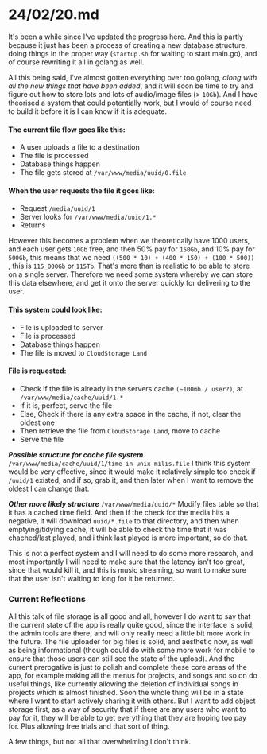 # 24/02/20.md

It's been a while since I've updated the progress here. And this is partly because it just has been a process of creating a new database structure, doing things in the proper way (`startup.sh` for waiting to start main.go), and of course rewriting it all in golang as well.

All this being said, I've almost gotten everything over too golang, *along with all the new things that have been added*, and it will soon be time to try and figure out how to store lots and lots of audio/image files (> `10Gb`).
And I have theorised a system that could potentially work, but I would of course need to build it before it is I can know if it is adequate.

#### The current file flow goes like this:
* A user uploads a file to a destination
* The file is processed
* Database things happen
* The file gets stored at `/var/www/media/uuid/0.file`

#### When the user requests the file it goes like:
* Request `/media/uuid/1`
* Server looks for `/var/www/media/uuid/1.*`
* Returns


However this becomes a problem when we theoretically have 1000 users, and each user gets `10Gb` free, and then 50% pay for `150Gb`, and 10% pay for `500Gb`, this means that we need `((500 * 10) + (400 * 150) + (100 * 500)) `, this is `115_000Gb` or `115Tb`. That's more than is realistic to be able to store on a single server. Therefore we need some system whereby we can store this data elsewhere, and get it onto the server quickly for delivering to the user.

#### This system could look like:
* File is uploaded to server
* File is processed
* Database things happen
* The file is moved to `CloudStorage Land`

#### File is requested:
* Check if the file is already in the servers cache `(~100mb / user?)`, at `/var/www/media/cache/uuid/1.*`
* If it is, perfect, serve the file
* Else, Check if there is any extra space in the cache, if not, clear the oldest one
* Then retrieve the file from `CloudStorage Land`, move to cache
* Serve the file

***Possible structure for cache file system***
`/var/www/media/cache/uuid/1/time-in-unix-milis.file`
I think this system would be very effective, since it would make it relatively simple too check if `/uuid/1` existed, and if so, grab it, and then later when I want to remove the oldest I can change that.

***Other more likely structure***
`/var/www/media/uuid/*`
Modify files table so that it has a cached time field. And then if the check for the media hits a negative, it will download `uuid/*.file` to that directory, and then when emptying/tidying cache, it will be able to check the time that it was chached/last played, and i think last played is more important, so do that.


This is not a perfect system and I will need to do some more research, and most importantly I will need to make sure that the latency isn't too great, since that would kill it, and this is music streaming, so want to make sure that the user isn't waiting to long for it be returned.


### Current Reflections

All this talk of file storage is all good and all, however I do want to say that the current state of the app is really quite good, since the interface is solid, the admin tools are there, and will only really need a little bit more work in the future. The file uploader for big files is solid, and aesthetic now, as well as being informational (though could do with some more work for mobile to ensure that those users can still see the state of the upload).
And the current prerogative is just to polish and complete these core areas of the app, for example making all the menus for projects, and songs and so on do useful things, like currently allowing the deletion of individual songs in projects which is almost finished.
Soon the whole thing will be in a state where I want to start actively sharing it with others.
But I want to add object storage first, as a way of security that if there are any users who want to pay for it, they will be able to get everything that they are hoping too pay for. Plus allowing free trials and that sort of thing.

A few things, but not all that overwhelming I don't think.






